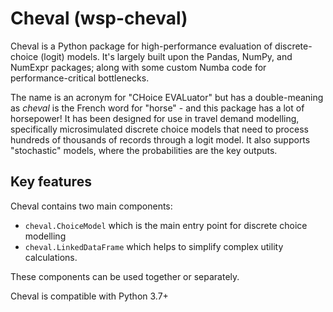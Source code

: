# Cheval (wsp-cheval)

Cheval is a Python package for high-performance evaluation of discrete-choice (logit) models. It's largely built upon the Pandas, NumPy, and NumExpr packages; along with some custom Numba code for performance-critical bottlenecks.

The name is an acronym for "CHoice EVALuator" but has a double-meaning as _cheval_ is the French word for "horse" - and this package has a lot of horsepower! It has been designed for use in travel demand modelling, specifically microsimulated discrete choice models that need to process hundreds of thousands of records through a logit model. It also supports "stochastic" models, where the probabilities are the key outputs.

## Key features

Cheval contains two main components:

- `cheval.ChoiceModel` which is the main entry point for discrete choice modelling
- `cheval.LinkedDataFrame` which helps to simplify complex utility calculations.

These components can be used together or separately.

Cheval is compatible with Python 3.7+